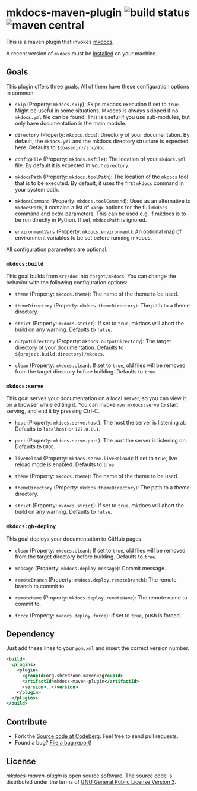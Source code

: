 # mkdocs-maven-plugin ![build status](https://shredzone.org/badge/mkdocs-maven-plugin.svg) ![maven central](https://shredzone.org/maven-central/org.shredzone.maven/mkdocs-maven-plugin/badge.svg)

This is a maven plugin that invokes [mkdocs](https://www.mkdocs.org/).

A recent version of `mkdocs` must be [installed](https://www.mkdocs.org/#installation) on your machine.

## Goals

This plugin offers three goals. All of them have these configuration options in common:

* `skip` (Property: `mkdocs.skip`): Skips mkdocs execution if set to `true`. Might be useful in some situations. Mkdocs is always skipped if no `mkdocs.yml` file can be found. This is useful if you use sub-modules, but only have documentation in the main module.

* `directory` (Property: `mkdocs.docs`): Directory of your documentation. By default, the `mkdocs.yml` and the mkdocs directory structure is expected here. Defaults to `${basedir}/src/doc`.

* `configFile` (Property: `mkdocs.mkfile`): The location of your `mkdocs.yml` file. By default it is expected in your `directory`.

* `mkdocsPath` (Property: `mkdocs.toolPath`): The location of the `mkdocs` tool that is to be executed. By default, it uses the first `mkdocs` command in your system path.

* `mkdocsCommand` (Property: `mkdocs.toolCommand`): Used as an alternative to `mkdocsPath`, it contains a list of `<arg>` options for the full `mkdocs` command and extra parameters. This can be used e.g. if mkdocs is to be run directly in Python. If set, `mkdocsPath` is ignored. 

* `environmentVars` (Property: `mkdocs.environment`): An optional map of environment variables to be set before running mkdocs.

All configuration parameters are optional.

### `mkdocs:build`

This goal builds from `src/doc` into `target/mkdocs`. You can change the behavior with the following configuration options:

* `theme` (Property: `mkdocs.theme`): The name of the theme to be used.

* `themeDirectory` (Property: `mkdocs.themeDirectory`): The path to a theme directory.

* `strict` (Property: `mkdocs.strict`): If set to `true`, mkdocs will abort the build on any warning. Defaults to `false`.

* `outputDirectory` (Property: `mkdocs.outputDirectory`): The target directory of your documentation. Defaults to `${project.build.directory}/mkdocs`.

* `clean` (Property: `mkdocs.clean`): If set to `true`, old files will be removed from the target directory before building. Defaults to `true`.

### `mkdocs:serve`

This goal serves your documentation on a local server, so you can view it on a browser while editing it. You can invoke `mvn mkdocs:serve` to start serving, and end it by pressing Ctrl-C.

* `host` (Property: `mkdocs.serve.host`): The host the server is listening at. Defaults to `localhost` or `127.0.0.1`.

* `port` (Property: `mkdocs.serve.port`): The port the server is listening on. Defaults to `8000`.

* `liveReload` (Property: `mkdocs.serve.liveReload`): If set to `true`, live reload mode is enabled. Defaults to `true`.

* `theme` (Property: `mkdocs.theme`): The name of the theme to be used.

* `themeDirectory` (Property: `mkdocs.themeDirectory`): The path to a theme directory.

* `strict` (Property: `mkdocs.strict`): If set to `true`, mkdocs will abort the build on any warning. Defaults to `false`.

### `mkdocs:gh-deploy`

This goal deploys your documentation to GitHub pages.

* `clean` (Property: `mkdocs.clean`): If set to `true`, old files will be removed from the target directory before building. Defaults to `true`.

* `message` (Property: `mkdocs.deploy.message`): Commit message.

* `remoteBranch` (Property: `mkdocs.deploy.remoteBranch`): The remote branch to commit to.

* `remoteName` (Property: `mkdocs.deploy.remoteName`): The remote name to commit to.

* `force` (Property: `mkdocs.deploy.force`): If set to `true`, push is forced.

## Dependency

Just add these lines to your `pom.xml` and insert the correct version number.

```xml
<build>
  <plugins>
    <plugin>
      <groupId>org.shredzone.maven</groupId>
      <artifactId>mkdocs-maven-plugin</artifactId>
      <version>..</version>
    </plugin>
  </plugins>
</build>
```

## Contribute

* Fork the [Source code at Codeberg](https://codeberg.org/shred/mkdocs-maven-plugin). Feel free to send pull requests.
* Found a bug? [File a bug report!](https://codeberg.org/shred/mkdocs-maven-plugin/issues)

## License

_mkdocs-maven-plugin_ is open source software. The source code is distributed under the terms of [GNU General Public License Version 3](http://www.gnu.org/licenses/gpl-3.0.html).
